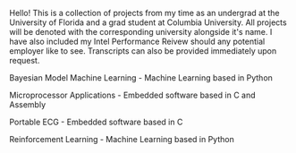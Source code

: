 Hello! This is a collection of projects from my time as an undergrad at the University of Florida and a grad student at Columbia University. All projects will be denoted with the corresponding university alongside it's name. I have also included my Intel Performance Reivew should any potential employer like to see. Transcripts can also be provided immediately upon request.

Bayesian Model Machine Learning - Machine Learning based in Python

Microprocessor Applications - Embedded software based in C and Assembly

Portable ECG - Embedded software based in C

Reinforcement Learning - Machine Learning based in Python
